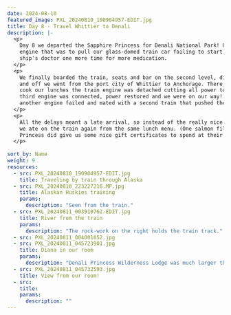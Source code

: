 ```yaml
---
date: 2024-08-10
featured_image: PXL_20240810_190904957-EDIT.jpg
title: Day 8 - Travel Whittier to Denali
description: |-
  <p>
    Day 8 we departed the Sapphire Princess for Denali National Park! Our departure was delayed due the train
    engine that was to pull our glass-domed train car failing to start. This gave Adam time to visit the
    ship's doctor one more time for more medication.
  </p>
  <p>
    We finally boarded the train, seats and bar on the second level, dining and restrooms on the lower level,
    and off we went from the port city of Whittier to Anchorage. There, we stopped. As the cooks were trying to
    cook our lunches the train engine was detached cutting all power to the cars. Several minutes later, the
    third engine was connected, power restored and we were on our way! Ours weren't the only problems that day -
    another engine failed and mated with a second train that pushed the first along.
  </p>
  <p>
    All the delays meant a late arrival, so instead of the really nice three course dinner Denali Princess Wilderness Lodge,
    we ate on the train again from the same lunch menu. (One salmon filet in bread for lunch, the same on salad for dinner. 🤷‍)
    Princess did give us some nice gift certificates to spend at their shops at the lodges, so we appreciated that later on.
  </p>
  
sort_by: Name
weight: 9
resources:
  - src: PXL_20240810_190904957-EDIT.jpg
    title: Traveling by train through Alaska
  - src: PXL_20240810_223227216.MP.jpg
    title: Alaskan Huskies training
    params:
      description: "Seen from the train."
  - src: PXL_20240811_003910762-EDIT.jpg
    title: River from the train
    params:
      description: "The rock-work on the right holds the train track."
  - src: PXL_20240811_004001852.jpg
  - src: PXL_20240811_045723901.jpg
    title: Diana in our room
    params:
      description: "Denali Princess Wilderness Lodge was much larger than our cabin. Too bad we spent so little time in it."
  - src: PXL_20240811_045732593.jpg
    title: View from our room!
  - src:
    title:
    params:
      description: ""
---
```

